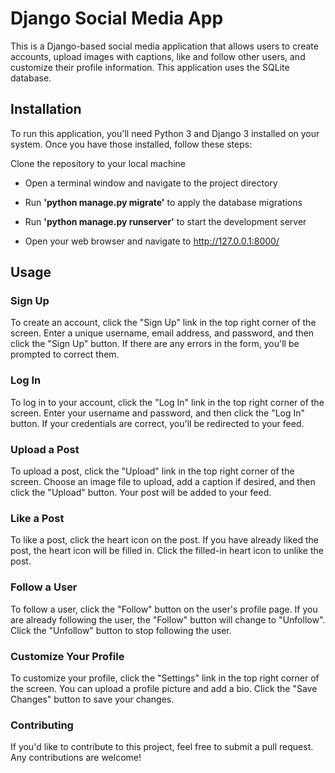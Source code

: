 <h1>Django Social Media App</h1>

This is a Django-based social media application that allows users to create accounts, upload images with captions, like and follow other users, and customize their profile information. This application uses the SQLite database.

<h2>Installation</h2>

To run this application, you'll need Python 3 and Django 3 installed on your system. Once you have those installed, follow these steps:

Clone the repository to your local machine

- Open a terminal window and navigate to the project directory

- Run <strong>'python manage.py migrate'</strong> to apply the database migrations

- Run <b><strong>'python manage.py runserver'</strong></b> to start the development server

- Open your web browser and navigate to http://127.0.0.1:8000/

<h2>Usage</h2>
<h3>Sign Up</h3>
To create an account, click the "Sign Up" link in the top right corner of the screen. Enter a unique username, email address, and password, and then click the "Sign Up" button. If there are any errors in the form, you'll be prompted to correct them.

<h3>Log In</h3>
To log in to your account, click the "Log In" link in the top right corner of the screen. Enter your username and password, and then click the "Log In" button. If your credentials are correct, you'll be redirected to your feed.

<h3>Upload a Post</h3>
To upload a post, click the "Upload" link in the top right corner of the screen. Choose an image file to upload, add a caption if desired, and then click the "Upload" button. Your post will be added to your feed.

<h3>Like a Post</h3>
To like a post, click the heart icon on the post. If you have already liked the post, the heart icon will be filled in. Click the filled-in heart icon to unlike the post.

<h3>Follow a User</h3>
To follow a user, click the "Follow" button on the user's profile page. If you are already following the user, the "Follow" button will change to "Unfollow". Click the "Unfollow" button to stop following the user.

<h3>Customize Your Profile</h3>
To customize your profile, click the "Settings" link in the top right corner of the screen. You can upload a profile picture and add a bio. Click the "Save Changes" button to save your changes.

<h3>Contributing</h3>
If you'd like to contribute to this project, feel free to submit a pull request. Any contributions are welcome!
